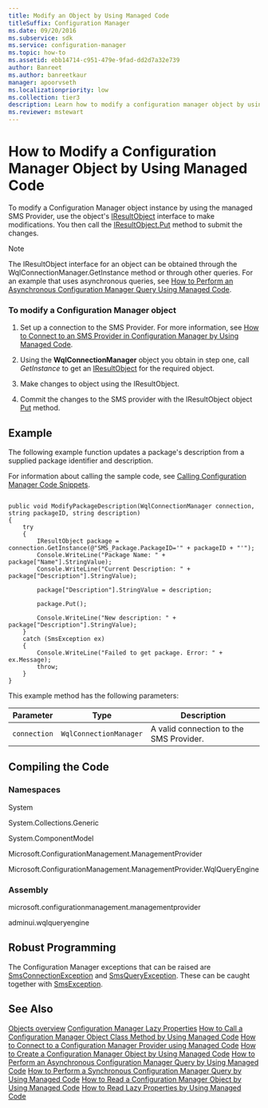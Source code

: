 ```yaml
---
title: Modify an Object by Using Managed Code
titleSuffix: Configuration Manager
ms.date: 09/20/2016
ms.subservice: sdk
ms.service: configuration-manager
ms.topic: how-to
ms.assetid: ebb14714-c951-479e-9fad-dd2d7a32e739
author: Banreet
ms.author: banreetkaur
manager: apoorvseth
ms.localizationpriority: low
ms.collection: tier3
description: Learn how to modify a configuration manager object by using managed code with the provided examples and links.
ms.reviewer: mstewart
---
```

# How to Modify a Configuration Manager Object by Using Managed Code
To modify a Configuration Manager object instance by using the managed SMS Provider, use the object's [IResultObject](/previous-versions/system-center/developer/cc147376(v=msdn.10)) interface to make modifications. You then call the [IResultObject.Put](/previous-versions/system-center/developer/cc146500(v=msdn.10)) method to submit the changes.

> [!NOTE]
>  The IResultObject interface for an object can be obtained through the WqlConnectionManager.GetInstance method or through other queries. For an example that uses asynchronous queries, see [How to Perform an Asynchronous Configuration Manager Query Using Managed Code](../../../develop/core/understand/how-to-perform-an-asynchronous-query-by-using-managed-code.md).

### To modify a Configuration Manager object

1.  Set up a connection to the SMS Provider. For more information, see [How to Connect to an SMS Provider in Configuration Manager by Using Managed Code](../../../develop/core/understand/how-to-connect-to-an-sms-provider-by-using-managed-code.md).

2.  Using the **WqlConnectionManager** object you obtain in step one, call *GetInstance* to get an [IResultObject](/previous-versions/system-center/developer/cc147376(v=msdn.10)) for the required object.

3.  Make changes to object using the IResultObject.

4.  Commit the changes to the SMS provider with the IResultObject object [Put](/previous-versions/system-center/developer/cc146500(v=msdn.10)) method.

## Example
 The following example function updates a package's description from a supplied package identifier and description.

 For information about calling the sample code, see [Calling Configuration Manager Code Snippets](../../../develop/core/understand/calling-code-snippets.md).

```

public void ModifyPackageDescription(WqlConnectionManager connection, string packageID, string description)
{
    try
    {
        IResultObject package = connection.GetInstance(@"SMS_Package.PackageID='" + packageID + "'");
        Console.WriteLine("Package Name: " + package["Name"].StringValue);
        Console.WriteLine("Current Description: " + package["Description"].StringValue);

        package["Description"].StringValue = description;

        package.Put();

        Console.WriteLine("New description: " + package["Description"].StringValue);
    }
    catch (SmsException ex)
    {
        Console.WriteLine("Failed to get package. Error: " + ex.Message);
        throw;
    }
}
```

 This example method has the following parameters:

|Parameter|Type|Description|
|---------------|----------|-----------------|
|`connection`|`WqlConnectionManager`|A valid connection to the SMS Provider.|

## Compiling the Code

### Namespaces
 System

 System.Collections.Generic

 System.ComponentModel

 Microsoft.ConfigurationManagement.ManagementProvider

 Microsoft.ConfigurationManagement.ManagementProvider.WqlQueryEngine

### Assembly
 microsoft.configurationmanagement.managementprovider

 adminui.wqlqueryengine

## Robust Programming
 The Configuration Manager exceptions that can be raised are [SmsConnectionException](/previous-versions/system-center/developer/cc147431(v=msdn.10)) and [SmsQueryException](/previous-versions/system-center/developer/cc147436(v=msdn.10)). These can be caught together with [SmsException](/previous-versions/system-center/developer/cc147433(v=msdn.10)).

## See Also
 [Objects overview](configuration-manager-objects-overview.md)
 [Configuration Manager Lazy Properties](../../../develop/core/understand/configuration-manager-lazy-properties.md)
 [How to Call a Configuration Manager Object Class Method by Using Managed Code](../../../develop/core/understand/how-to-call-a-configuration-manager-object-class-method-by-using-managed-code.md)
 [How to Connect to a Configuration Manager Provider using Managed Code](../../../develop/core/understand/how-to-connect-to-an-sms-provider-by-using-managed-code.md)
 [How to Create a Configuration Manager Object by Using Managed Code](../../../develop/core/understand/how-to-create-a-configuration-manager-object-by-using-managed-code.md)
 [How to Perform an Asynchronous Configuration Manager Query by Using Managed Code](../../../develop/core/understand/how-to-perform-an-asynchronous-query-by-using-managed-code.md)
 [How to Perform a Synchronous Configuration Manager Query by Using Managed Code](../../../develop/core/understand/how-to-perform-a-synchronous-configuration-manager-query-by-using-managed-code.md)
 [How to Read a Configuration Manager Object by Using Managed Code](../../../develop/core/understand/how-to-read-a-configuration-manager-object-by-using-managed-code.md)
 [How to Read Lazy Properties by Using Managed Code](../../../develop/core/understand/how-to-read-lazy-properties-by-using-managed-code.md)
